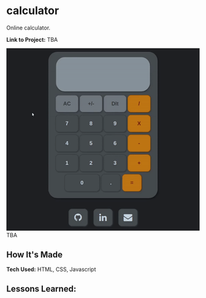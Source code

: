 # calculator
Online calculator.

**Link to Project:** TBA

![](demo.gif) TBA

## How It's Made

**Tech Used:** HTML, CSS, Javascript

## Lessons Learned:
